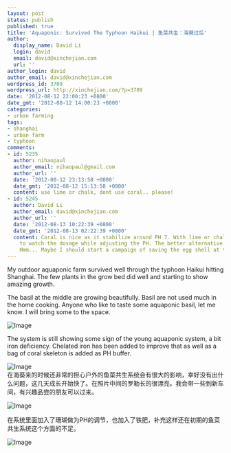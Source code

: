 ```yaml
---
layout: post
status: publish
published: true
title: 'Aquaponic: Survived The Typhoon Haikui | 鱼菜共生：海葵过后'
author:
  display_name: David Li
  login: david
  email: david@xinchejian.com
  url: ''
author_login: david
author_email: david@xinchejian.com
wordpress_id: 3709
wordpress_url: http://xinchejian.com/?p=3709
date: '2012-08-12 22:00:23 +0800'
date_gmt: '2012-08-12 14:00:23 +0800'
categories:
- urban farming
tags:
- shanghai
- urban farm
- typhoon
comments:
- id: 5235
  author: nihaopaul
  author_email: nihaopaul@gmail.com
  author_url: ''
  date: '2012-08-12 23:13:58 +0800'
  date_gmt: '2012-08-12 15:13:58 +0800'
  content: use lime or chalk, dont use coral.. please!
- id: 5245
  author: David Li
  author_email: david@xinchejian.com
  author_url: ''
  date: '2012-08-13 10:22:39 +0800'
  date_gmt: '2012-08-13 02:22:39 +0800'
  content: Coral is nice as it stabilize around PH 7. With lime or chalk, it's necessary
    to watch the dosage while adjusting the PH. The better alternative is egg shell.
    Hmm... Maybe I should start a campaign of saving the egg shell at the space?
---
```

<p><!--:en-->My outdoor aquaponic farm survived well through the typhoon Haikui hitting Shanghai. The few plants in the grow bed did well and starting to show amazing growth. </p>
<p>The basil at the middle are growing beautifully. Basil are not used much in the home cooking. Anyone who like to taste some aquaponic basil, let me know. I will bring some to the space.</p>
<p><img style="display:block; margin-left:auto; margin-right:auto;" src="http://xinchejian.com/wp-content/uploads/2012/08/image.jpg" alt="Image" title="image.jpg" border="0"/></p>
<p>The system is still showing some sign of the young aquaponic system, a bit iron deficiency. Chelated iron has been added to improve that as well as a bag of coral skeleton is added as PH buffer. </p>
<p><img style="display:block; margin-left:auto; margin-right:auto;" src="http://xinchejian.com/wp-content/uploads/2012/08/image2.jpg" alt="Image" title="image.jpg" border="0"/><!--:--><!--:zh-->在海葵来的时候还非常的担心户外的鱼菜共生系统会有很大的影响，幸好没有出什么问题，这几天成长开始快了。在照片中间的罗勒长的很漂亮。我会带一些到新车间，有兴趣品尝的朋友可以过来。</p>
<p><img style="display:block; margin-left:auto; margin-right:auto;" src="http://xinchejian.com/wp-content/uploads/2012/08/image.jpg" alt="Image" title="image.jpg" border="0"/></p>
<p>在系统里面加入了珊瑚做为PH的调节，也加入了铁肥，补充这样还在初期的鱼菜共生系统这个方面的不足。</p>
<p><img style="display:block; margin-left:auto; margin-right:auto;" src="http://xinchejian.com/wp-content/uploads/2012/08/image2.jpg" alt="Image" title="image.jpg" border="0"/><!--:--></p>
